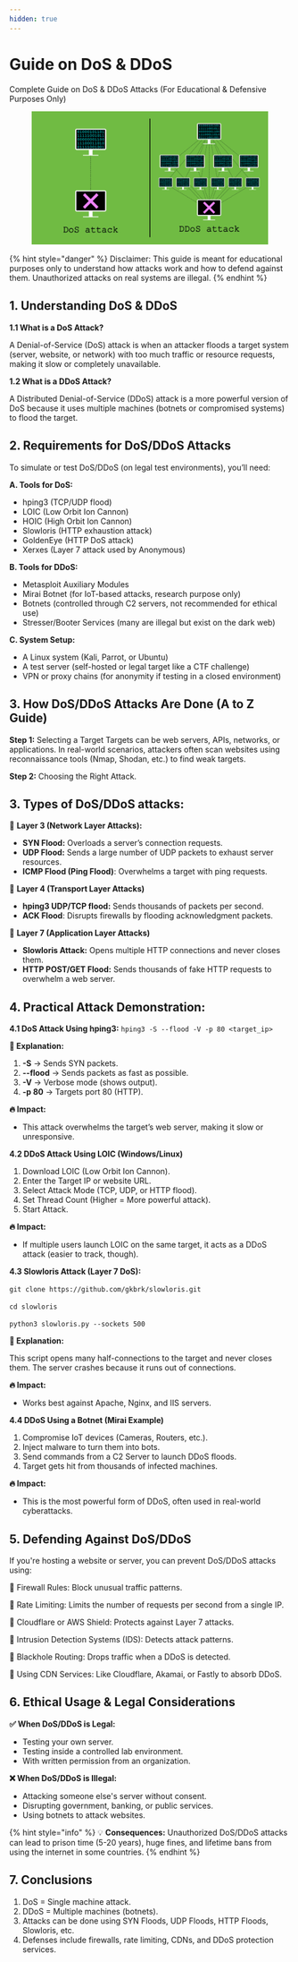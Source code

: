 ```yaml
---
hidden: true
---
```


# Guide on DoS & DDoS

Complete Guide on DoS & DDoS Attacks (For Educational & Defensive Purposes Only)&#x20;

<figure><img src="../../.gitbook/assets/image.png" alt=""><figcaption></figcaption></figure>

{% hint style="danger" %}
Disclaimer: This guide is meant for educational purposes only to understand how attacks work and how to defend against them. Unauthorized attacks on real systems are illegal.
{% endhint %}



## 1. Understanding DoS & DDoS&#x20;

**1.1 What is a DoS Attack?**&#x20;

A Denial-of-Service (DoS) attack is when an attacker floods a target system (server, website, or network) with too much traffic or resource requests, making it slow or completely unavailable.

**1.2 What is a DDoS Attack?**&#x20;

A Distributed Denial-of-Service (DDoS) attack is a more powerful version of DoS because it uses multiple machines (botnets or compromised systems) to flood the target.



## 2. Requirements for DoS/DDoS Attacks&#x20;

To simulate or test DoS/DDoS (on legal test environments), you’ll need:

**A. Tools for DoS:**

* hping3 (TCP/UDP flood)&#x20;
* LOIC (Low Orbit Ion Cannon)&#x20;
* HOIC (High Orbit Ion Cannon)&#x20;
* Slowloris (HTTP exhaustion attack)&#x20;
* GoldenEye (HTTP DoS attack)&#x20;
* Xerxes (Layer 7 attack used by Anonymous)&#x20;

**B. Tools for DDoS:**

* Metasploit Auxiliary Modules&#x20;
* Mirai Botnet (for IoT-based attacks, research purpose only)&#x20;
* Botnets (controlled through C2 servers, not recommended for ethical use)&#x20;
* Stresser/Booter Services (many are illegal but exist on the dark web)&#x20;

**C. System Setup:**

* A Linux system (Kali, Parrot, or Ubuntu)&#x20;
* A test server (self-hosted or legal target like a CTF challenge)&#x20;
* VPN or proxy chains (for anonymity if testing in a closed environment)&#x20;



## 3. How DoS/DDoS Attacks Are Done (A to Z Guide)&#x20;

**Step 1:** Selecting a Target Targets can be web servers, APIs, networks, or applications. In real-world scenarios, attackers often scan websites using reconnaissance tools (Nmap, Shodan, etc.) to find weak targets.&#x20;

**Step 2:** Choosing the Right Attack.



## 3. Types of DoS/DDoS attacks:

🔹 **Layer 3 (Network Layer Attacks):**

* **SYN Flood:** Overloads a server’s connection requests.&#x20;
* **UDP Flood:** Sends a large number of UDP packets to exhaust server resources.&#x20;
* **ICMP Flood (Ping Flood)**: Overwhelms a target with ping requests.&#x20;

🔹 **Layer 4 (Transport Layer Attacks)**&#x20;

* **hping3 UDP/TCP flood:** Sends thousands of packets per second.&#x20;
* **ACK Flood**: Disrupts firewalls by flooding acknowledgment packets.&#x20;

🔹 **Layer 7 (Application Layer Attacks)**&#x20;

* **Slowloris Attack:** Opens multiple HTTP connections and never closes them.&#x20;
* **HTTP POST/GET Flood:** Sends thousands of fake HTTP requests to overwhelm a web server.&#x20;



## 4. Practical Attack Demonstration:

**4.1 DoS Attack Using hping3:** `hping3 -S --flood -V -p 80 <target_ip>`

**📌 Explanation:**

1. **-S** → Sends SYN packets.&#x20;
2. **--flood** → Sends packets as fast as possible.&#x20;
3. **-V** → Verbose mode (shows output).&#x20;
4. **-p 80** → Targets port 80 (HTTP).&#x20;

**🔥 Impact:**&#x20;

* This attack overwhelms the target’s web server, making it slow or unresponsive.



**4.2 DDoS Attack Using LOIC (Windows/Linux)**&#x20;

1. Download LOIC (Low Orbit Ion Cannon).&#x20;
2. Enter the Target IP or website URL.&#x20;
3. Select Attack Mode (TCP, UDP, or HTTP flood).&#x20;
4. Set Thread Count (Higher = More powerful attack).&#x20;
5. Start Attack.&#x20;

**🔥 Impact:**&#x20;

* If multiple users launch LOIC on the same target, it acts as a DDoS attack (easier to track, though).



**4.3 Slowloris Attack (Layer 7 DoS):**&#x20;

`git clone https://github.com/gkbrk/slowloris.git`&#x20;

`cd slowloris`&#x20;

`python3 slowloris.py --sockets 500`&#x20;

**📌 Explanation:**

This script opens many half-connections to the target and never closes them. The server crashes because it runs out of connections.&#x20;

**🔥 Impact:**&#x20;

* Works best against Apache, Nginx, and IIS servers.



**4.4 DDoS Using a Botnet (Mirai Example)**&#x20;

1. Compromise IoT devices (Cameras, Routers, etc.).&#x20;
2. Inject malware to turn them into bots.&#x20;
3. Send commands from a C2 Server to launch DDoS floods.&#x20;
4. Target gets hit from thousands of infected machines.&#x20;

**🔥 Impact:**&#x20;

* This is the most powerful form of DDoS, often used in real-world cyberattacks.



## 5. Defending Against DoS/DDoS&#x20;

If you're hosting a website or server, you can prevent DoS/DDoS attacks using:

🔹 Firewall Rules: Block unusual traffic patterns.&#x20;

🔹 Rate Limiting: Limits the number of requests per second from a single IP.&#x20;

🔹 Cloudflare or AWS Shield: Protects against Layer 7 attacks.&#x20;

🔹 Intrusion Detection Systems (IDS): Detects attack patterns.&#x20;

🔹 Blackhole Routing: Drops traffic when a DDoS is detected.&#x20;

🔹 Using CDN Services: Like Cloudflare, Akamai, or Fastly to absorb DDoS.



## 6. Ethical Usage & Legal Considerations&#x20;

**✅ When DoS/DDoS is Legal:**

* Testing your own server.&#x20;
* Testing inside a controlled lab environment.&#x20;
* With written permission from an organization.&#x20;

**❌ When DoS/DDoS is Illegal:**

* Attacking someone else's server without consent.&#x20;
* Disrupting government, banking, or public services.&#x20;
* Using botnets to attack websites.&#x20;

{% hint style="info" %}
💡 **Consequences:** Unauthorized DoS/DDoS attacks can lead to prison time (5-20 years), huge fines, and lifetime bans from using the internet in some countries.
{% endhint %}

## 7. Conclusions

1. DoS = Single machine attack.&#x20;
2. DDoS = Multiple machines (botnets).&#x20;
3. Attacks can be done using SYN Floods, UDP Floods, HTTP Floods, Slowloris, etc.&#x20;
4. Defenses include firewalls, rate limiting, CDNs, and DDoS protection services.
